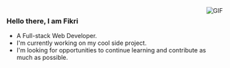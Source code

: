 <img align="right" alt="GIF" src="https://media.giphy.com/media/v1.Y2lkPTc5MGI3NjExeXM5MXUyaDk2MTZheGRrcm11b3k3ZmViNDYwa3k4aTFhYzdoeGVzcyZlcD12MV9pbnRlcm5hbF9naWZfYnlfaWQmY3Q9Zw/QXwtfadqo7wbfmT46H/giphy.gif" />

### Hello there, I am Fikri
- A Full-stack Web Developer.
- I'm currently working on my cool side project.
- I'm looking for opportunities to continue learning and contribute as much as possible.
